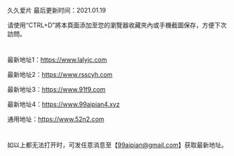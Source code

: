 久久爱片 最后更新时间：2021.01.19

请使用“CTRL+D”將本頁面添加至您的瀏覽器收藏夾內或手機截圖保存，方便下次訪問。
#
最新地址1：https://www.lalyjc.com

最新地址2：https://www.rsscyh.com

最新地址3：https://www.91f9.com

最新地址4：https://www.99aipian4.xyz

通用地址：https://www.52n2.com
#
如以上都无法打开时，可发任意消息至【99aipian@gmail.com】获取最新地址。
